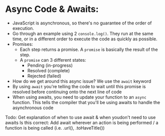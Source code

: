 # Async Code & Awaits:

- JavaScript is asynchronous, so there's no guarantee of the order of execution.
- Go through an example using 2 `console.log()`. They run at the same time, or in a different order to execute the code as quickly as possible.
- Promises:
  - Each step returns a promise. A `promise` is basically the result of the step.
  - A `promise` can 3 different states:
    - Pending (in-progress)
    - Resolved (complete)
    - Rejected (failed)
- How do we get around this async issue? We use the `await` keyword
- By using `await` you're telling the code to wait until this promise is resolved before continuing onto the next line of code
- When using awaits, you need to update your function to an `async` function. This tells the compiler that you'll be using awaits to handle the asynchronous code

Todo: Get explanation of when to use await & when youdon't need to use awaits
Is this correct:
Add await wherever an action is being performed / a function is being called (i.e. .url(), .toHaveTitle())

